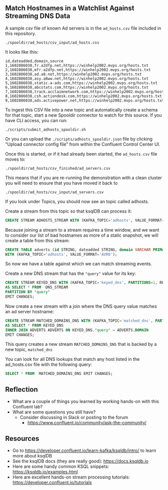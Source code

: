## Match Hostnames in a Watchlist Against Streaming DNS Data

A sample csv file of known Ad servers is in the `ad_hosts.csv` file included in this repository.

```
./spooldir/ad_hosts/csv_input/ad_hosts.csv
```
It looks like this:
```
id,dateadded,domain,source
1,1602886038,fr.a2dfp.net,https://winhelp2002.mvps.org/hosts.txt
2,1602886038,mfr.a2dfp.net,https://winhelp2002.mvps.org/hosts.txt
3,1602886038,ad.a8.net,https://winhelp2002.mvps.org/hosts.txt
4,1602886038,asy.a8ww.net,https://winhelp2002.mvps.org/hosts.txt
5,1602886038,static.a-ads.com,https://winhelp2002.mvps.org/hosts.txt
6,1602886038,abcstats.com,https://winhelp2002.mvps.org/hosts.txt
7,1602886038,track.acclaimnetwork.com,https://winhelp2002.mvps.org/hosts.txt
8,1602886038,csh.actiondesk.com,https://winhelp2002.mvps.org/hosts.txt
9,1602886038,ads.activepower.net,https://winhelp2002.mvps.org/hosts.txt
```
To ingest this CSV file into a new topic and automatically create a schema for that topic, start a new Spooldir connector to watch for this source.  If you have CLI access, you can run:
```
./scripts/submit_adhosts_spooldir.sh
```
Or you can upload the ```./scripts/adhosts_spooldir.json``` file by clicking "Upload connector config file" from within the Confluent Control Center UI.

Once this is started, or if it had already been started, the `ad_hosts.csv` file moves to:
```
./spooldir/ad_hosts/csv_finished/ad_servers.csv
```
This means that if you are re-running the demonstration with a clean cluster you will need to ensure that you have moved it back to 
```
./spooldir/ad_hosts/csv_input/ad_servers.csv
```

If you look under Topics, you should now see an topic called adhosts.

Create a stream from this topic so that ksqlDB can process it:
```sql
CREATE STREAM ADHOSTS_STREAM WITH (KAFKA_TOPIC='adhosts', VALUE_FORMAT='AVRO');
```

Because joining a stream to a stream requires a time window, and we want to consider our list of bad hostnames as more of a static snapshot, we will create a table from this stream:

```sql
CREATE TABLE adverts (id STRING, dateadded STRING, domain VARCHAR PRIMARY KEY, source VARCHAR)
WITH (KAFKA_TOPIC='adhosts', VALUE_FORMAT='AVRO');
```

So now we have a table against which we can match streaming events.


Create a new DNS stream that has the `"query"` value for its key:
```sql
CREATE STREAM KEYED_DNS WITH (KAFKA_TOPIC='keyed_dns', PARTITIONS=1, REPLICAS=1)
AS SELECT * FROM  DNS_STREAM
PARTITION BY "query"
EMIT CHANGES;
```
Now create a new stream with a join where the DNS query value matches an ad server hostname:
```sql
CREATE STREAM MATCHED_DOMAINS_DNS WITH (KAFKA_TOPIC='matched_dns', PARTITIONS=1, REPLICAS=1)
AS SELECT * FROM KEYED_DNS
INNER JOIN ADVERTS ADVERTS ON KEYED_DNS."query" = ADVERTS.DOMAIN
EMIT CHANGES;
```
This query creates a new stream `MATCHED_DOMAINS_DNS` that is backed by a new topic, `matched_dns` 

You can look for all DNS lookups that match any host listed in the ad_hosts.csv file with the following query:
```sql
SELECT * FROM  MATCHED_DOMAINS_DNS EMIT CHANGES;
```

## Reflection

- What are a couple of things you learned by working hands-on with this Confluent lab?
- What are some questions you still have? 
  - Consider discussing in Slack or posting to the forum
    - https://www.confluent.io/community/ask-the-community/

## Resources

- Go to https://developer.confluent.io/learn-kafka/ksqldb/intro/ to learn more about ksqlDB
- See the ksqlDB docs (they are really good): https://docs.ksqldb.io
- Here are some handy common KSQL snippets: https://ksqldb.io/examples.html
- Here are excellent hands-on stream processing tutorials: https://developer.confluent.io/tutorials
